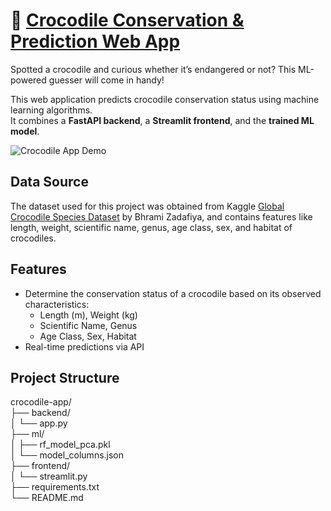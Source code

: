 # 🐊 [Crocodile Conservation & Prediction Web App](https://resquethecrocs.streamlit.app/)

Spotted a crocodile and curious whether it’s endangered or not? This ML-powered guesser will come in handy!

This web application predicts crocodile conservation status using machine learning algorithms.  
It combines a **FastAPI backend**, a **Streamlit frontend**, and the **trained ML model**.

![Crocodile App Demo](gif.gif)

## Data Source

The dataset used for this project was obtained from Kaggle [Global Crocodile Species Dataset](https://www.kaggle.com/datasets/zadafiyabhrami/global-crocodile-species-dataset) by Bhrami Zadafiya, and contains features like length, weight, scientific name, genus, age class, sex, and habitat of crocodiles.




## Features

- Determine the conservation status of a crocodile based on its observed characteristics:
  - Length (m), Weight (kg)
  - Scientific Name, Genus
  - Age Class, Sex, Habitat
- Real-time predictions via API

## Project Structure

crocodile-app/  
├── backend/  
│   └── app.py  
├── ml/  
│   ├── rf_model_pca.pkl  
│   └── model_columns.json  
├── frontend/  
│   └── streamlit.py  
├── requirements.txt  
└── README.md  

